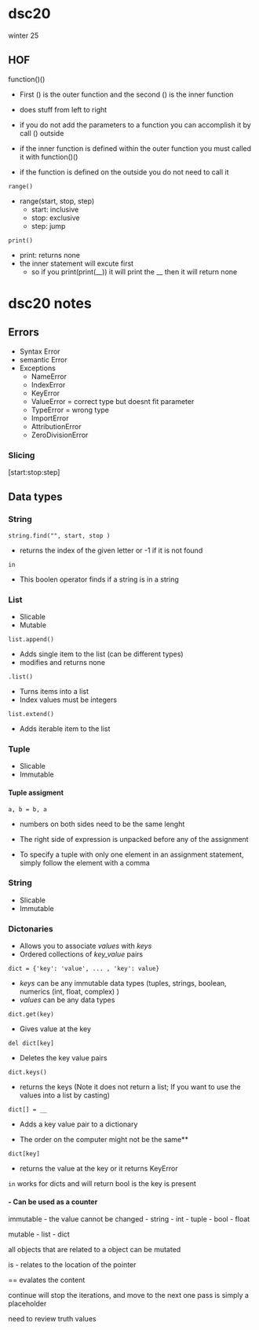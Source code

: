 # dsc20
winter 25 


## HOF 
function()() 
- First () is the outer function and the second () 
is the inner function
- does stuff from left to right

- if you do not add the parameters to a function you can accomplish it by call () outside

- if the inner function is defined within the outer function you must called it with 
function()() 

- if the function is defined on the outside you do not need to call it 

``` range() ```
- range(start, stop, step)
    - start: inclusive
    - stop: exclusive
    - step: jump

``` print() ```
- print: returns none
- the inner statement will excute first
    - so if you print(print(__)) it will print the __ then it will return none

# dsc20 notes

## Errors 
- Syntax Error 
- semantic Error 
- Exceptions  
    - NameError 
    - IndexError 
    - KeyError 
    - ValueError = correct type but doesnt fit parameter 
    - TypeError = wrong type
    - ImportError 
    - AttributionError
    - ZeroDivisionError   


### Slicing 
[start:stop:step]

## Data types 

### String 

``` string.find("", start, stop ) ```

- returns the index of the given letter or -1 if it is not found 

``` in ```

- This boolen operator finds if a string is in a string   

### List
- Slicable
- Mutable 

```list.append() ``` 
- Adds single item to the list (can be different types)
- modifies and returns none

``` .list() ```
- Turns items into a list
- Index values must be integers 


```list.extend()```

- Adds iterable item to the list 

### Tuple 
- Slicable  
- Immutable


#### Tuple assigment 

``` a, b = b, a ```

- numbers on both sides need to be the same lenght  
- The right side of expression is unpacked before any of the assignment

- To specify a tuple with only one element in an assignment statement, simply follow the element with a comma

### String
- Slicable
- Immutable

### Dictonaries 
- Allows you to associate _values_ with _keys_  
- Ordered collections of _key_value_ pairs  

``` dict = {'key': 'value', ... , 'key': value} ```

- *keys* can be any immutable data types (tuples, strings, boolean, numerics (int, float, complex) )  
- *values* can be any data types  

``` dict.get(key) ```

- Gives value at the key 

``` del dict[key] ```

- Deletes the key value pairs

``` dict.keys() ```

- returns the keys (Note it does not return a list; If you want to use the values into a list by casting)

``` dict[] = __ ```   
- Adds a key value pair to a dictionary

- The order on the computer might not be the same** 

``` dict[key] ```
- returns the value at the key or it returns KeyError

``` in ``` works for dicts and will return bool is the key is present 

#### - Can be used as a counter 

immutable - the value cannot be changed 
    - string 
    - int
    - tuple 
    - bool
    - float 

mutable 
    - list 
    - dict

all objects that are related to a object can be mutated


is - relates to the location of the pointer 

== evalates the content 


continue will stop the iterations, and move to the next one 
pass is simply a placeholder

need to review truth values